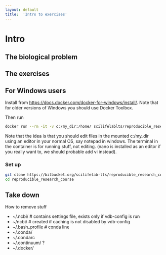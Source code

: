 ```yaml
---
layout: default
title:  'Intro to exercises'
---
```


# Intro

## The biological problem

## The exercises

## For Windows users
Install from https://docs.docker.com/docker-for-windows/install/. Note that for older versions of Windows you should use Docker Toolbox.

Then run
```bash
docker run --rm -it -v c:/my_dir:/home/ scilifelablts/reproducible_research_course_slim
```

Note that the idea is that you should edit files in the mounted  c:/my_dir using an editor in your normal OS, say notepad in windows. The terminal in the container is for running stuff, not editing. (nano is installed as an editor if you really want to, we should probable add vi instead). 

### Set up
```bash
git clone https://bitbucket.org/scilifelab-lts/reproducible_research_course.git
cd reproducible_research_course
```

## Take down
How to remove stuff

* ~/.ncbi/ # contains settings file, exists only if vdb-config is run
* ~/ncbi/ # created if caching is not disabled by vdb-config
* ~/.bash_profile # conda line
* ~/.conda/
* ~/.condarc
* ~/.continuum/ ?
* ~/.docker/
